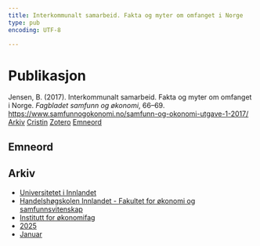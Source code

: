 ```yaml
---
title: Interkommunalt samarbeid. Fakta og myter om omfanget i Norge
type: pub
encoding: UTF-8

---
```

<h1>Publikasjon</h1>
<article id="csl-bib-container-HIGS8P8W" class="csl-bib-container">
  <div class="csl-bib-body"> <div class="csl-entry">Jensen, B. (2017). Interkommunalt samarbeid. Fakta og myter om omfanget i Norge. <i>Fagbladet samfunn og økonomi</i>, 66–69. <a href="https://www.samfunnogokonomi.no/samfunn-og-okonomi-utgave-1-2017/">https://www.samfunnogokonomi.no/samfunn-og-okonomi-utgave-1-2017/</a></div> </div>
  <div class="csl-bib-buttons">
    <a href="#taxonomy-article-HIGS8P8W" alt="archive" class="csl-bib-button">Arkiv</a>
    <a href="https://app.cristin.no/results/show.jsf?id=2348457" alt="Cristin" class="csl-bib-button">Cristin</a>
    <a href="http://zotero.org/groups/5881554/items/HIGS8P8W" alt="Zotero" class="csl-bib-button">Zotero</a>
    <a href="#keywords-article-HIGS8P8W" alt="keywords" class="csl-bib-button">Emneord</a>
  </div>
  <div id="csl-bib-meta-container-HIGS8P8W"></div>
</article>
<div id="csl-bib-meta-HIGS8P8W" class="csl-bib-meta">
  <article id="keywords-article-HIGS8P8W" class="keywords-article">
    <h1>Emneord</h1>
    
  </article>
  <article id="taxonomy-article-HIGS8P8W" class="taxonomy-article">
    <h1>Arkiv</h1>
    <ul>
      <li>
        <a href="/nn/archive/?key=3DCRN523">Universitetet i Innlandet</a>
      </li>
      <li>
        <a href="/nn/archive/?key=DU8Q9LN9">Handelshøgskolen Innlandet - Fakultet for økonomi og samfunnsvitenskap</a>
      </li>
      <li>
        <a href="/nn/archive/?key=3IQA89I8">Institutt for økonomifag</a>
      </li>
      <li>
        <a href="/nn/archive/?key=7XFLPQNF">2025</a>
      </li>
      <li>
        <a href="/nn/archive/?key=GN22DUGA">Januar</a>
      </li>
    </ul>
  </article>
</div>
